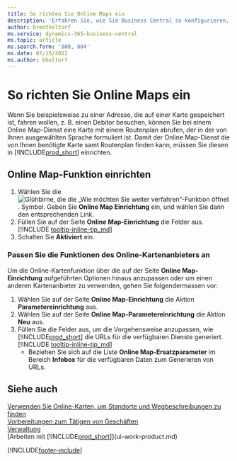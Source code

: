 ```yaml
---
title: So richten Sie Online Maps ein
description: 'Erfahren Sie, wie Sie Business Central so konfigurieren, dass Wegbeschreibungen und Standortinformationen mit einem Online-Kartendienst angeboten werden.'
author: brentholtorf
ms.service: dynamics-365-business-central
ms.topic: article
ms.search.form: '800, 804'
ms.date: 07/15/2022
ms.author: bholtorf
---
```

# <a name="set-up-online-maps"></a>So richten Sie Online Maps ein

Wenn Sie beispielsweise zu einer Adresse, die auf einer Karte gespeichert ist, fahren wollen, z. B. einen Debitor besuchen, können Sie bei einem Online Map-Dienst eine Karte mit einem Routenplan abrufen, der in der von Ihnen ausgewählten Sprache formuliert ist. Damit der Online Map-Dienst die von Ihnen benötigte Karte samt Routenplan finden kann, müssen Sie diesen in [!INCLUDE[prod_short](includes/prod_short.md)] einrichten.

## <a name="set-up-the-online-map-feature"></a>Online Map-Funktion einrichten

1. Wählen Sie die ![Glühbirne, die die „Wie möchten Sie weiter verfahren“-Funktion öffnet](media/ui-search/search_small.png "Wie möchten Sie weiter verfahren?"). Symbol. Geben Sie **Online Map Einrichtung** ein, und wählen Sie dann den entsprechenden Link.
2. Füllen Sie auf der Seite **Online Map-Einrichtung** die Felder aus. [!INCLUDE [tooltip-inline-tip_md](includes/tooltip-inline-tip_md.md)]
3. Schalten Sie **Aktiviert** ein.

### <a name="customize-the-online-map-provider-features"></a>Passen Sie die Funktionen des Online-Kartenanbieters an

Um die Online-Kartenfunktion über die auf der Seite **Online Map-Einrichtung** aufgeführten Optionen hinaus anzupassen oder um einen anderen Kartenanbieter zu verwenden, gehen Sie folgendermassen vor:

1. Wählen Sie auf der Seite **Online Map-Einrichtung** die Aktion **Parametereinrichtung** aus.
2. Wählen Sie auf der Seite **Online Map-Parametereinrichtung** die Aktion **Neu** aus.
3. Füllen Sie die Felder aus, um die Vorgehensweise anzupassen, wie [!INCLUDE[prod_short](includes/prod_short.md)] die URLs für die verfügbaren Dienste generiert. [!INCLUDE [tooltip-inline-tip_md](includes/tooltip-inline-tip_md.md)]
   * Beziehen Sie sich auf die Liste **Online Map-Ersatzparameter** im Bereich **Infobox** für die verfügbaren Daten zum Generieren von URLs.

## <a name="see-also"></a>Siehe auch

[Verwenden Sie Online-Karten, um Standorte und Wegbeschreibungen zu finden](across-online-maps.md)  
[Vorbereitungen zum Tätigen von Geschäften](ui-get-ready-business.md)  
[Verwaltung](admin-setup-and-administration.md)  
[Arbeiten mit [!INCLUDE[prod_short](includes/prod_short.md)]](ui-work-product.md)  

[!INCLUDE[footer-include](includes/footer-banner.md)]
